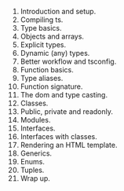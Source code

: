 1. Introduction and setup.
2. Compiling ts.
3. Type basics.
4. Objects and arrays.
5. Explicit types.
6. Dynamic (any) types.
7. Better workflow and tsconfig.
8. Function basics.
9. Type aliases.
10. Function signature.
11. The dom and type casting.
12. Classes.
13. Public, private and readonly.
14. Modules.
15. Interfaces.
16. Interfaces with classes.
17. Rendering an HTML template.
18. Generics.
19. Enums.
20. Tuples.
21. Wrap up.